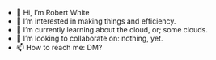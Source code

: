 - 👋 Hi, I’m Robert White
- 👀 I’m interested in making things and efficiency.
- 🌱 I’m currently learning about the cloud, or; some clouds.
- 💞️ I’m looking to collaborate on: nothing, yet.
- 📫 How to reach me: DM?

<!---
GettingWhiter/GettingWhiter is a ✨ special ✨ repository because its `README.md` (this file) appears on your GitHub profile.
You can click the Preview link to take a look at your changes.
--->
